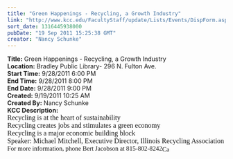 ```yaml
---
title: "Green Happenings - Recycling, a Growth Industry"
link: "http://www.kcc.edu/FacultyStaff/update/Lists/Events/DispForm.aspx?ID=153"
sort_date: 1316445938000
pubDate: "19 Sep 2011 15:25:38 GMT"
creator: "Nancy Schunke"
---
```


<div><b>Title:</b> Green Happenings - Recycling, a Growth Industry</div>
<div><b>Location:</b> Bradley Public Library- 296 N. Fulton Ave.</div>
<div><b>Start Time:</b> 9/28/2011 6:00 PM</div>
<div><b>End Time:</b> 9/28/2011 8:00 PM</div>
<div><b>End Date:</b> 9/28/2011 9:00 PM</div>
<div><b>Created:</b> 9/19/2011 10:25 AM</div>
<div><b>Created By:</b> Nancy Schunke</div>
<div><b>KCC Description:</b> <div class=ExternalClass92AE69649B3646EF89F76682A8ABD591><div>
<p style="margin:0in 0in 0pt" class=MsoNormal><font size=3 face=Calibri>Recycling is at the heart of sustainability</font></p>
<p style="margin:0in 0in 0pt" class=MsoNormal><font size=3 face=Calibri>Recycling creates jobs and stimulates a green economy</font></p>
<p style="margin:0in 0in 0pt" class=MsoNormal><font size=3 face=Calibri>Recycling is a major economic building block</font></p>
<p style="margin:0in 0in 0pt" class=MsoNormal><font size=3 face=Calibri>Speaker: Michael Mitchell, Executive Director, Illinois Recycling Association</font></p><span style="font-family:'Calibri','sans-serif';font-size:11pt">For more information, phone Bert Jacobson at <span style="white-space:nowrap" class=baec5a81-e4d6-4674-97f3-e9220f0136c1>815-802-8242<a style="border-bottom:medium none;position:static !important;border-left:medium none;margin:0px;width:16px;bottom:0px;display:inline;white-space:nowrap;float:none;height:16px;vertical-align:middle;overflow:hidden;border-top:medium none;top:0px;cursor:hand;right:0px;border-right:medium none;left:0px" title="Call: 815-802-8242" href="#"><img style="border-bottom:medium none;position:static !important;border-left:medium none;margin:0px;width:16px;bottom:0px;display:inline;white-space:nowrap;float:none;height:16px;vertical-align:middle;overflow:hidden;border-top:medium none;top:0px;cursor:hand;right:0px;border-right:medium none;left:0px" title="Call: 815-802-8242"></a></span></span></div></div></div>

